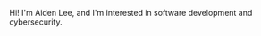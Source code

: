 Hi! I'm Aiden Lee, and I'm interested in software development and cybersecurity. 
<!---
aidenjlee4321/aidenjlee4321 is a ✨ special ✨ repository because its `README.md` (this file) appears on your GitHub profile.
You can click the Preview link to take a look at your changes.
--->

